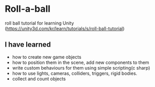 # Roll-a-ball
roll ball tutorial for learning Unity (https://unity3d.com/kr/learn/tutorials/s/roll-ball-tutorial)

## I have learned
- how to create new game objects
- how to position them in the scene, add new components to them
- write custom behaviours for them using simple scripting(c sharp)
- how to use lights, cameras, colliders, triggers, rigid bodies.
- collect and count objects
